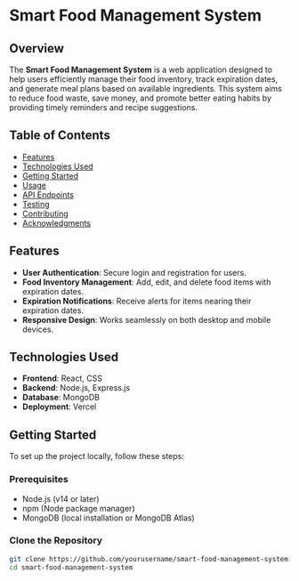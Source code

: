# Smart Food Management System

## Overview

The **Smart Food Management System** is a web application designed to help users efficiently manage their food inventory, track expiration dates, and generate meal plans based on available ingredients. This system aims to reduce food waste, save money, and promote better eating habits by providing timely reminders and recipe suggestions.

## Table of Contents

- [Features](#features)
- [Technologies Used](#technologies-used)
- [Getting Started](#getting-started)
- [Usage](#usage)
- [API Endpoints](#api-endpoints)
- [Testing](#testing)
- [Contributing](#contributing)
- [Acknowledgments](#acknowledgments)

## Features

- **User Authentication**: Secure login and registration for users.
- **Food Inventory Management**: Add, edit, and delete food items with expiration dates.
- **Expiration Notifications**: Receive alerts for items nearing their expiration dates.
- **Responsive Design**: Works seamlessly on both desktop and mobile devices.

## Technologies Used

- **Frontend**: React, CSS
- **Backend**: Node.js, Express.js
- **Database**: MongoDB
- **Deployment**: Vercel

## Getting Started

To set up the project locally, follow these steps:

### Prerequisites

- Node.js (v14 or later)
- npm (Node package manager)
- MongoDB (local installation or MongoDB Atlas)

### Clone the Repository

```bash
git clone https://github.com/yourusername/smart-food-management-system.git
cd smart-food-management-system
